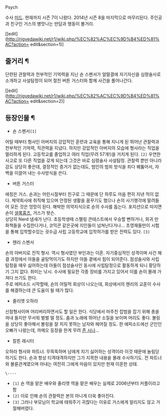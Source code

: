 Psych

수사 [미드](%EB%AF%B8%EB%93%9C.md). 현재까지 시즌 7이 나왔다. 2014년 시즌 8을 마지막으로 마무리된다.
주인공과 친구인 거스의 병맛나는 만담과 행동이 볼거리.

[[edit](http://rigvedawiki.net/r1/wiki.php/%EC%82%AC%EC%9D%B4%ED%81%AC?action=
edit&section=1)]

## 줄거리 ¶

  

단련된 관찰력과 천부적인 기억력을 지닌 숀 스펜서가 얼떨결에 자기자신을 심령술사로 소개하고 사설탐정이 되어 절친 버튼 거스터와 함께 사건을
풀어나간다.

[[edit](http://rigvedawiki.net/r1/wiki.php/%EC%82%AC%EC%9D%B4%ED%81%AC?action=
edit&section=2)]

## 등장인물 ¶

  

  * 숀 스펜서`[1]`  

어릴 때부터 형사인 아버지의 강압적인 훈련과 교육을 통해 지니게 된 뛰어난 관찰력과 천부적인 기억력, 직관력을 지녔다. 하지만 강압적인
아버지의 모습에 형사라는 직업을 멀리하게 된다. 고등학교를 졸업하고 여러 직업(무려 57개!)을 거치게 된다. `[2]` 우연한 사고로 또
다른 직업을 갖게 되는데 그것은 바로 심령술사 사설탐정. 관찰력 뿐만 아니라 감도 상당히 좋은데, 결정적인 증거가 없는데도, 범인의 범죄
방식을 죄다 꿰뚫어서, 자백을 이끌어 내는 수사방식을 쓴다.

  

  * 버튼 거스터  

애칭은 거스. 숀과는 어린시절부터 친구로 그 때문에 단 하루도 마음 편히 지낸 적이 없다. 제약회사에 취직해 있으며 안정된 생활을 꿈꾸기도
했으나 숀의 사기행각에 말려들어 모든 것은 엉망이 된다. 해박한 의약지식으로 숀의 수사를 돕는다. 포지션으로 따지면 숀이 [셜록홈즈](%EC%85%9C%EB%A1%9D%20%ED%99%88%EC%A6%88.md), 거스가 왓슨.  
상당히 Nerd 냄새가 난다. 초등학생때 스펠링 콘테스트에서 우승할 뻔하거나, 희귀 만화책들을 수집한다거나, 코믹콘 같은곳에 지인들이
넘쳐난다거나... 초영재들만이 시험을 통해 입학할수있는 굇수급 사립 고등학교에 입학허가를 받은 전력도 있다. `[3]`

  

  * 헨리 스펜서  

숀의 아버지로 전직 형사. 역시 형사였던 부인과는 이혼. 자기중심적인 성격이며 사건 해결 과정에서 아들을 골탕먹이기도 하지만 아들 곁에서
힘이 되어준다. 점성술사와 사립탐정을 매우 싫어하는데 아들이 점성술사인 동시에 사립탐정으로 활동하게 되니 황당하기 그지 없다. 취미는 낚시.
수사에 필요한 각종 장비를 가지고 있어서 이를 숀이 몰래 가져다 쓰기도 한다.  
주로 에피소드 시작할때, 숀의 어릴적 회상이 나오는데, 회상에서의 헨리의 교훈이 수사를 해결하는데 큰 도움이 될 때가 많다.  

  * 줄리엣 오하라  

신참형사이며 어리버리하면서도 할 일은 한다. 식당에서 마주친 잡범을 잡기 위해 총을 꺼내 들지만 무서워 벌벌 떨 정도. 춤과 노래에 뛰어난
소질을 보이며 머리도 좋다. 볼링을 상당히 좋아해서 볼링을 잘 치지 못하는 남자와 헤어질 정도. 한 에피소드에선 군인인 오빠가 나왔는데,
까메오 등장을 한게 무려 [존 시나](%EC%A1%B4%20%EC%8B%9C%EB%82%98.md)...

  

  * 칼튼 래시터  

오하라 형사와 파트너. 무뚝뚝하며 남에게 지기 싫어하는 성격이라 이것 때문에 놀림당하기도 한다. 숀과 항상 티격태격하지만 그가 지목한 내용을
몰래 수사하기도. 전 파트너와 불륜관계였으며 아내는 여전히 그에게 마음이 있지만 현재 이혼한 상태.

`\----`

  * `[1]` 숀 역을 맡은 배우와 줄리엣 역을 맡은 배우는 실제로 2006년부터 커플이라고 함
  * `[2]` 이로 인해 숀의 관찰력은 본의 아니게 더욱 좋아진다.
  * `[3]` 그러나 부모님이 학교에 태워주기 귀찮다는 이유로 거스에게 알리지도 않고 거절해버렸다.


